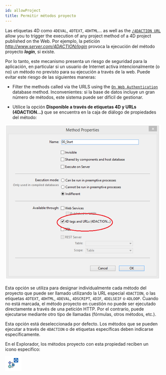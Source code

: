 ```yaml
---
id: allowProject
title: Permitir métodos proyecto
---
```


Las etiquetas 4D como `4DEVAL`, `4DTEXT`, `4DHTML`... as well as the [`/4DACTION URL`](httpRequests.md#/4daction) allow you to trigger the execution of any project method of a 4D project published on the Web. Por ejemplo, la petición _http://www.server.com/4DACTION/login_ provoca la ejecución del método proyecto _**login**_, si existe.

Por lo tanto, este mecanismo presenta un riesgo de seguridad para la aplicación, en particular si un usuario de Internet activa intencionalmente (o no) un método no previsto para su ejecución a través de la web. Puede evitar este riesgo de las siguientes maneras:

- Filter the methods called via the URLS using the [`On Web Authentication`](authentication.md#on-web-authentication) database method. Inconvenientes: si la base de datos incluye un gran número de métodos, este sistema puede ser difícil de gestionar.

- Utilice la opción **Disponible a través de etiquetas 4D y URLs (4DACTION...)** que se encuentra en la caja de diálogo de propiedades del método:

![](../assets/en/WebServer/methodProperties.png)

Esta opción se utiliza para designar individualmente cada método del proyecto que puede ser llamado utilizando la URL especial `4DACTION`, o las etiquetas `4DTEXT`, `4DHTML`, `4DEVAL`, `4DSCRIPT`, `4DIF`, `4DELSEIF` o `4DLOOP`. Cuando no está marcada, el método proyecto en cuestión no puede ser ejecutado directamente a través de una petición HTTP. Por el contrario, puede ejecutarse mediante otro tipo de llamadas (fórmulas, otros métodos, etc.).

Esta opción está deseleccionada por defecto. Los métodos que se pueden ejecutar a través de `4DACTION` o de etiquetas específicas deben indicarse específicamente.

En el Explorador, los métodos proyecto con esta propiedad reciben un icono específico:

![](../assets/en/WebServer/methodIcon.png)
